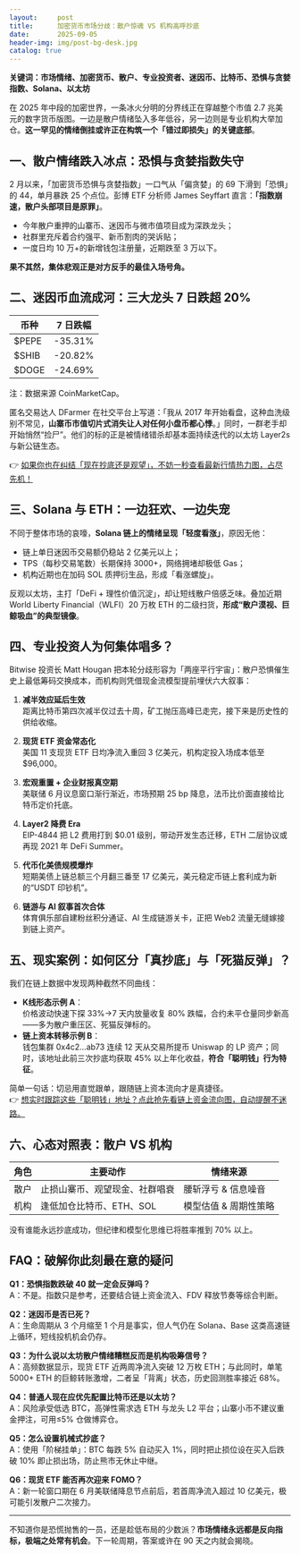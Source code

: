 ```yaml
---
layout:     post
title:      加密货币市场分歧：散户惊魂 VS 机构高呼抄底
date:       2025-09-05
header-img: img/post-bg-desk.jpg
catalog: true
---
```


**关键词：市场情绪、加密货币、散户、专业投资者、迷因币、比特币、恐惧与贪婪指数、Solana、以太坊**

在 2025 年中段的加密世界，一条冰火分明的分界线正在穿越整个市值 2.7 兆美元的数字货币版图。一边是散户情绪坠入多年低谷，另一边则是专业机构大举加仓。**这一罕见的情绪倒挂或许正在构筑一个「错过即损失」的关键底部**。

## 一、散户情绪跌入冰点：恐惧与贪婪指数失守
2 月以来，「加密货币恐惧与贪婪指数」一口气从「偏贪婪」的 69 下滑到「恐惧」的 44，单月暴跌 25 个点位。彭博 ETF 分析师 James Seyffart 直言：**「指数崩速，散户头部项目是原罪」**。

- 今年散户重押的山寨币、迷因币与微市值项目成为深跌龙头；  
- 社群里充斥着合约强平、新币割肉的哭诉贴；  
- 一度日均 10 万+的新增钱包注册量，近期跌至 3 万以下。

**果不其然，集体悲观正是对方反手的最佳入场号角。**

## 二、迷因币血流成河：三大龙头 7 日跌超 20%
| 币种 | 7 日跌幅 |
| --- | --- |
| $PEPE | -35.31% |
| $SHIB | -20.82% |
| $DOGE | -24.69% |

注：数据来源 CoinMarketCap。  

匿名交易达人 DFarmer 在社交平台上写道：「我从 2017 年开始看盘，这种血洗级别不常见，**山寨币市值切片式消失让人对任何小盘币都心悸**。」同时，一群老手却开始悄然“捡尸”。他们的标的正是被情绪错杀却基本面持续迭代的以太坊 Layer2s 与新公链生态。

👉 [如果你也在纠结「现在抄底还是观望」，不妨一秒查看最新行情热力图，占尽先机！](https://okxdog.com/)

## 三、Solana 与 ETH：一边狂欢、一边失宠
不同于整体市场的哀嚎，**Solana 链上的情绪呈现「轻度看涨」**，原因无他：

- 链上单日迷因币交易额仍稳站 2 亿美元以上；  
- TPS（每秒交易笔数）长期保持 3000+，网络拥堵却极低 Gas；  
- 机构近期也在加码 SOL 质押衍生品，形成「看涨螺旋」。

反观以太坊，主打「DeFi + 理性价值沉淀」，却让短线散户倍感乏味。叠加近期 World Liberty Financial（WLFI）20 万枚 ETH 的二级扫货，**形成“散户漠视、巨鲸吸血”的典型镜像**。

## 四、专业投资人为何集体唱多？
Bitwise 投资长 Matt Hougan 把本轮分歧形容为「两座平行宇宙」：散户恐惧催生史上最低筹码交换成本，而机构则凭借现金流模型提前埋伏六大叙事：

1. **减半效应延后生效**  
   距离比特币第四次减半仅过去十周，矿工抛压高峰已走完，接下来是历史性的供给收缩。

2. **现货 ETF 资金常态化**  
   美国 11 支现货 ETF 日均净流入重回 3 亿美元，机构定投入场成本低至 $96,000。

3. **宏观重置 + 企业财报真空期**  
   美联储 6 月议息窗口渐行渐近，市场预期 25 bp 降息，法币比价面直接给比特币定价托底。

4. **Layer2 降费 Era**  
   EIP-4844 把 L2 费用打到 $0.01 级别，带动开发生态迁移，ETH 二层协议或再现 2021 年 DeFi Summer。

5. **代币化美债规模爆炸**  
   短期美债上链总额三个月翻三番至 17 亿美元，美元稳定币链上套利成为新的“USDT 印钞机”。

6. **链游与 AI 叙事首次合体**  
   体育俱乐部自建粉丝积分通证、AI 生成链游关卡，正把 Web2 流量无缝嫁接到链上资产。

## 五、现实案例：如何区分「真抄底」与「死猫反弹」？
我们在链上数据中发现两种截然不同曲线：

- **K线形态示例 A**：  
  价格波动快速下探 33%→7 天内放量收复 80% 跌幅，合约未平仓量同步新高——多为散户重压区、死猫反弹标的。  
- **链上资本转移示例 B**：  
  钱包集群 0x4c2…ab73 连续 12 天从交易所提币 Uniswap 的 LP 资产；同时，该地址此前三次抄底均获取 45% 以上年化收益，**符合「聪明钱」行为特征**。

简单一句话：切忌用直觉跟单，跟随链上资本流向才是真捷径。  
👉 [想实时跟踪这些「聪明钱」地址？点此抢先看链上资金流向图，自动提醒不迷路。](https://okxdog.com/)

## 六、心态对照表：散户 VS 机构
| 角色 | 主要动作 | 情绪来源 |
| --- | --- | --- |
| 散户 | 止损山寨币、观望现金、社群唱衰 | 腰斩浮亏 & 信息噪音 |
| 机构 | 逢低加仓比特币、ETH、SOL | 模型估值 & 周期性策略 |

没有谁能永远抄底成功，但纪律和模型化思维已将胜率推到 70% 以上。

## FAQ：破解你此刻最在意的疑问

**Q1：恐惧指数跌破 40 就一定会反弹吗？**  
A：不是。指数只是参考，还要结合链上资金流入、FDV 释放节奏等综合判断。

**Q2：迷因币是否已死？**  
A：生命周期从 3 个月缩至 1 个月是事实，但人气仍在 Solana、Base 这类高速链上循环，短线投机机会仍存。

**Q3：为什么说以太坊散户情绪糟糕反而是机构吸筹信号？**  
A：高频数据显示，现货 ETF 近两周净流入突破 12 万枚 ETH；与此同时，单笔 5000+ ETH 的巨鲸转账激增，二者呈「背离」状态，历史回测胜率接近 68%。

**Q4：普通人现在应优先配置比特币还是以太坊？**  
A：风险承受低选 BTC，高弹性需求选 ETH 与龙头 L2 平台；山寨小币不建议重金押注，可用≤5% 仓做博弈仓。

**Q5：怎么设置机械式抄底？**  
A：使用「阶梯挂单」：BTC 每跌 5% 自动买入 1%，同时把止损位设在买入后跌破 10% 即止损出场，防止熊市无休止中继。

**Q6：现货 ETF 能否再次迎来 FOMO？**  
A：新一轮窗口期在 6 月美联储降息节点前后，若首周净流入超过 10 亿美元，极可能引发散户二次接力。

---

不知道你是恐慌抛售的一员，还是趁低布局的少数派？**市场情绪永远都是反向指标，极端之处常有机会**。下一轮周期，答案或许在 90 天之内就会揭晓。